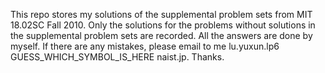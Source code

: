 This repo stores my solutions of the supplemental problem sets from MIT 18.02SC Fall 2010. Only the solutions for the problems without solutions in the supplemental problem sets are recorded. 
All the answers are done by myself. If there are any mistakes, please email to me lu.yuxun.lp6 GUESS_WHICH_SYMBOL_IS_HERE naist.jp. Thanks.
